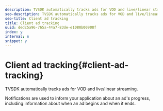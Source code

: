 ```yaml
---
description: TVSDK automatically tracks ads for VOD and live/linear streaming.
seo-description: TVSDK automatically tracks ads for VOD and live/linear streaming.
seo-title: Client ad tracking
title: Client ad tracking
uuid: dedc5a96-765a-44a7-83de-e1080b00908f
index: y
internal: n
snippet: y
---
```


# Client ad tracking{#client-ad-tracking}

TVSDK automatically tracks ads for VOD and live/linear streaming.

Notifications are used to inform your application about an ad's progress, including information about when an ad begins and when it ends. 
